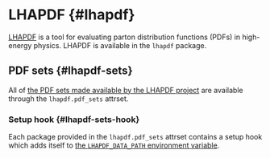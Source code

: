 # LHAPDF {#lhapdf}

[LHAPDF](https://lhapdf.hepforge.org/) is a tool for evaluating parton distribution functions (PDFs) in high-energy physics. LHAPDF is available in the `lhapdf` package.

## PDF sets {#lhapdf-sets}

All of [the PDF sets made available by the LHAPDF project](https://lhapdf.hepforge.org/pdfsets.html) are available through the `lhapdf.pdf_sets` attrset.

### Setup hook {#lhapdf-sets-hook}

Each package provided in the `lhapdf.pdf_sets` attrset contains a setup hook which adds itself to [the `LHAPDF_DATA_PATH` environment variable](https://lhapdf.hepforge.org/#sets).
